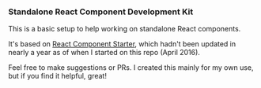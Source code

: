 ### Standalone React Component Development Kit


This is a basic setup to help working on standalone React components.

It's based on [React Component Starter](https://github.com/kriasoft/react-component-starter), which hadn't been updated in nearly a year as of when I started on this repo (April 2016).

Feel free to make suggestions or PRs. I created this mainly for my own use, but if you find it helpful, great!
